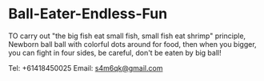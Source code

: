 # Ball-Eater-Endless-Fun

TO carry out "the big fish eat small fish, small fish eat shrimp" principle, Newborn ball ball with colorful dots around for food, then when you bigger, you can fight in four sides, be careful, don't be eaten by big ball!

Tel: +61418450025
Email:  s4m6qk@gmail.com
